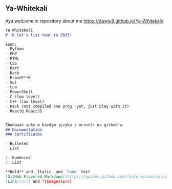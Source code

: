 ## Ya-Whitekali
Aya welcome in repository about me
https://dawju9.github.io/Ya-Whitekali/
```markdown
Ya Whitekali
# :D let's list tour to 2025! 

Soon: 
- Python
- PHP
- HTML
- CSS
- Dart
- Bash
- BrainF**K
- Sql
- Lua
- PowerShell
- C (low level)
- C++ (low level)
- Hack (not compiled one prog. yet, just play with it)
- ReactQ ReactJS


Zbudować apke w każdym języku i wrzućić na github'a
## Documentation
### Certificates

- Bulleted
- List

1. Numbered
2. List

**Bold** and _Italic_ and `Code` text
[GitHub Flavored Markdown](https://guides.github.com/features/mastering-markdown/).
[Link](url) and ![Image](src)
```
